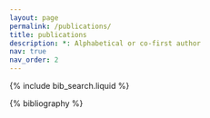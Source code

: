 ```yaml
---
layout: page
permalink: /publications/
title: publications
description: *: Alphabetical or co-first author
nav: true
nav_order: 2
---
```


<!-- _pages/publications.md -->

<!-- Bibsearch Feature -->

{% include bib_search.liquid %}

<div class="publications">

{% bibliography %}

</div>
